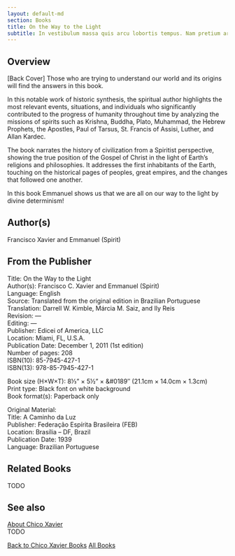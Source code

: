 ```yaml
---
layout: default-md
section: Books
title: On the Way to the Light
subtitle: In vestibulum massa quis arcu lobortis tempus. Nam pretium arcu in odio vulputate luctus.
---
```


## Overview
[Back Cover] Those who are trying to understand our world and its origins will find the answers in this book.

In this notable work of historic synthesis, the spiritual author highlights the most relevant events, situations, and individuals who significantly contributed to the progress of humanity throughout time by analyzing the missions of spirits such as Krishna, Buddha, Plato, Muhammad, the Hebrew Prophets, the Apostles, Paul of Tarsus, St. Francis of Assisi, Luther, and Allan Kardec.

The book narrates the history of civilization from a Spiritist perspective, showing the true position of the Gospel of Christ in the light of Earth’s religions and philosophies. It addresses the first inhabitants of the Earth, touching on the historical pages of peoples, great empires, and the changes that followed one another.

In this book Emmanuel shows us that we are all on our way to the light by divine determinism!

## Author(s)
Francisco Xavier and Emmanuel (Spirit)

## From the Publisher
Title: 	On the Way to the Light  
Author(s): 	Francisco C. Xavier and Emmanuel (Spirit)  
Language: 	English  
Source: 	Translated from the original edition in Brazilian Portuguese  
Translation: 	Darrell W. Kimble, Márcia M. Saiz, and Ily Reis  
Revision: 	—  
Editing: 	—  
Publisher: 	Edicei of America, LLC  
Location: 	Miami, FL, U.S.A.  
Publication Date: 	December 1, 2011 (1st edition)  
Number of pages: 	208  
ISBN(10): 	85-7945-427-1  
ISBN(13): 	978-85-7945-427-1  
	  
	  
Book size (H×W×T): 	8⅓” × 5½” × &#0189″ (21.1cm × 14.0cm × 1.3cm)  
Print type: 	Black font on white background  
Book format(s): 	Paperback only  
  
   
Original Material:  
Title: 	A Caminho da Luz  
Publisher: 	Federação Espírita Brasileira (FEB)  
Location: 	Brasília – DF, Brazil  
Publication Date: 	1939  
Language: 	Brazilian Portuguese  

## Related Books
TODO

## See also
[About Chico Xavier](/profile/chico-xavier)  
TODO


<a href="/books/chico-xavier" class="button">Back to Chico Xavier Books</a>
<a href="/books" class="button">All Books</a>

